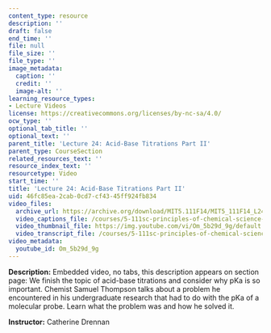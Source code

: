 ```yaml
---
content_type: resource
description: ''
draft: false
end_time: ''
file: null
file_size: ''
file_type: ''
image_metadata:
  caption: ''
  credit: ''
  image-alt: ''
learning_resource_types:
- Lecture Videos
license: https://creativecommons.org/licenses/by-nc-sa/4.0/
ocw_type: ''
optional_tab_title: ''
optional_text: ''
parent_title: 'Lecture 24: Acid-Base Titrations Part II'
parent_type: CourseSection
related_resources_text: ''
resource_index_text: ''
resourcetype: Video
start_time: ''
title: 'Lecture 24: Acid-Base Titrations Part II'
uid: 46fc85ea-2cab-0cd7-cf43-45ff924fb834
video_files:
  archive_url: https://archive.org/download/MIT5.111F14/MIT5_111F14_L24_300k.mp4
  video_captions_file: /courses/5-111sc-principles-of-chemical-science-fall-2014/93c4579ca0ca5c76ba57dde4cb352891_Om_5b29d_9g.vtt
  video_thumbnail_file: https://img.youtube.com/vi/Om_5b29d_9g/default.jpg
  video_transcript_file: /courses/5-111sc-principles-of-chemical-science-fall-2014/33a8a190e30702064ff4bbb85062eba1_Om_5b29d_9g.pdf
video_metadata:
  youtube_id: Om_5b29d_9g
---
```

**Description:** Embedded video, no tabs, this description appears on section page: We finish the topic of acid-base titrations and consider why pKa is so important. Chemist Samuel Thompson talks about a problem he encountered in his undergraduate research that had to do with the pKa of a molecular probe. Learn what the problem was and how he solved it.

**Instructor:** Catherine Drennan